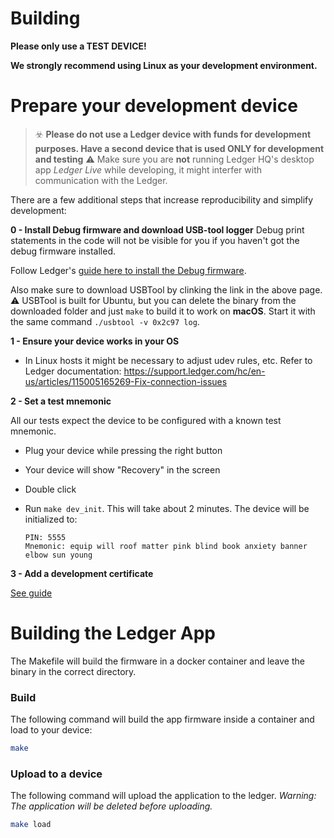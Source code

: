 # Building

**Please only use a TEST DEVICE!**

**We strongly recommend using Linux as your development environment.**

# Prepare your development device

> ☣️ **Please do not use a Ledger device with funds for development purposes. Have a second device that is used ONLY for development and testing**
> ⚠️ Make sure you are **not** running Ledger HQ's desktop app _Ledger Live_ while developing, it might interfer with communication with the Ledger.

There are a few additional steps that increase reproducibility and simplify development:

**0 - Install Debug firmware and download USB-tool logger**
Debug print statements in the code will not be visible for you if you haven't got the debug firmware installed.

Follow Ledger's [guide here to install the Debug firmware](https://ledger.readthedocs.io/en/latest/userspace/debugging.html). 

Also make sure to download USBTool by clinking the link in the above page. ⚠️ USBTool is built for Ubuntu, but you can delete the binary from the downloaded folder and just `make` to build it to work on **macOS**. Start it with the same command `./usbtool -v 0x2c97 log`.

**1 - Ensure your device works in your OS**
- In Linux hosts it might be necessary to adjust udev rules, etc. Refer to Ledger documentation: https://support.ledger.com/hc/en-us/articles/115005165269-Fix-connection-issues

**2 - Set a test mnemonic**

All our tests expect the device to be configured with a known test mnemonic.

- Plug your device while pressing the right button

- Your device will show "Recovery" in the screen

- Double click

- Run `make dev_init`. This will take about 2 minutes. The device will be initialized to:

   ```
   PIN: 5555
   Mnemonic: equip will roof matter pink blind book anxiety banner elbow sun young
   ```

**3 - Add a development certificate**

[See guide](https://ledger.readthedocs.io/en/latest/userspace/debugging.html#pin-bypass)

# Building the Ledger App

The Makefile will build the firmware in a docker container and leave the binary in the correct directory.

### Build

The following command will build the app firmware inside a container and load to your device:

```sh
make
```

### Upload to a device
The following command will upload the application to the ledger. _Warning: The application will be deleted before uploading._

```sh
make load
```